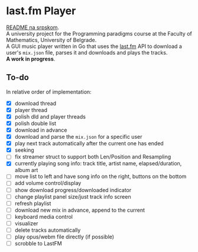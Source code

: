 # last.fm Player
[README na srpskom](README-sr.md). <br>
A university project for the Programming paradigms course at the Faculty of Mathematics, University of Belgrade.<br>
A GUI music player written in Go that uses the [last.fm](https://www.last.fm/) API to download a user's `mix.json` file, parses it and downloads and plays the tracks. <br> **A work in progress**.

## To-do
In relative order of implementation:
- [x] download thread
- [x] player thread 
- [x] polish dld and player threads 
- [x] polish double list 
- [x] download in advance
- [x] download and parse the `mix.json` for a specific user
- [x] play next track automatically after the current one has ended
- [x] seeking
- [ ] fix streamer struct to support both Len/Position and Resampling
- [x] currently playing song info: track title, artist name, elapsed/duration, album art
- [ ] move list to left and have song info on the right, buttons on the bottom
- [ ] add volume control/display
- [ ] show download progress/downloaded indicator
- [ ] change playlist panel size/just track info screen
- [ ] refresh playlist
- [ ] download new mix in advance, append to the current
- [ ] keyboard media control
- [ ] visualizer
- [ ] delete tracks automatically
- [ ] play opus/webm file directly (if possible)
- [ ] scrobble to LastFM
